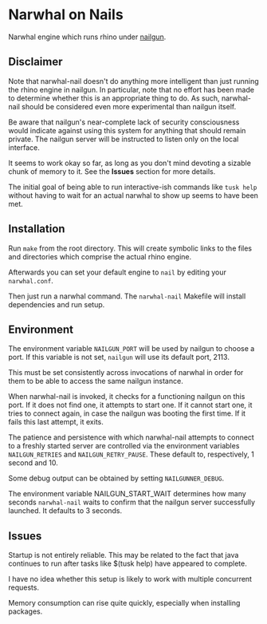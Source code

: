 Narwhal on Nails
================

Narwhal engine which runs rhino under [nailgun](http://martiansoftware.com/nailgun/index.html).


Disclaimer
----------

Note that narwhal-nail doesn't do anything more intelligent than just
  running the rhino engine in nailgun.
In particular, note that no effort has been made
  to determine whether this is an appropriate thing to do.
As such, narwhal-nail should be considered even more experimental
  than nailgun itself.

Be aware that nailgun's near-complete lack of security consciousness would
  indicate against using this system for anything that should remain private.
The nailgun server will be instructed to listen only on the local interface.

It seems to work okay so far,
  as long as you don't mind devoting a sizable chunk of memory to it.
See the **Issues** section for more details.

The initial goal of being able to run interactive-ish commands
  like `tusk help` without having to wait for an actual narwhal to show up
  seems to have been met.


Installation
------------

Run `make` from the root directory.
This will create symbolic links to the files and directories
  which comprise the actual rhino engine.

Afterwards you can set your default engine to `nail`
  by editing your `narwhal.conf`.

Then just run a narwhal command.
The `narwhal-nail` Makefile will install dependencies and run setup.


Environment
-----------

The environment variable `NAILGUN_PORT`
  will be used by nailgun to choose a port.
If this variable is not set, `nailgun` will use its default port, 2113.

This must be set consistently across invocations of narwhal
  in order for them to be able to access the same nailgun instance.

When narwhal-nail is invoked, it checks for a functioning nailgun on this port.
If it does not find one, it attempts to start one.
If it cannot start one, it tries to connect again,
  in case the nailgun was booting the first time.
If it fails this last attempt, it exits.

The patience and persistence with which narwhal-nail attempts to
  connect to a freshly started server are controlled
  via the environment variables `NAILGUN_RETRIES` and `NAILGUN_RETRY_PAUSE`.
These default to, respectively, 1 second and 10.

Some debug output can be obtained by setting `NAILGUNNER_DEBUG`.

The environment variable NAILGUN_START_WAIT determines how many seconds
  `narwhal-nail` waits to confirm that the nailgun server successfully launched.
It defaults to 3 seconds.


Issues
------

Startup is not entirely reliable.
This may be related to the fact that
  java continues to run after tasks like $(tusk help) have appeared to complete.

I have no idea whether this setup is likely to work
  with multiple concurrent requests.

Memory consumption can rise quite quickly, especially when installing packages.
